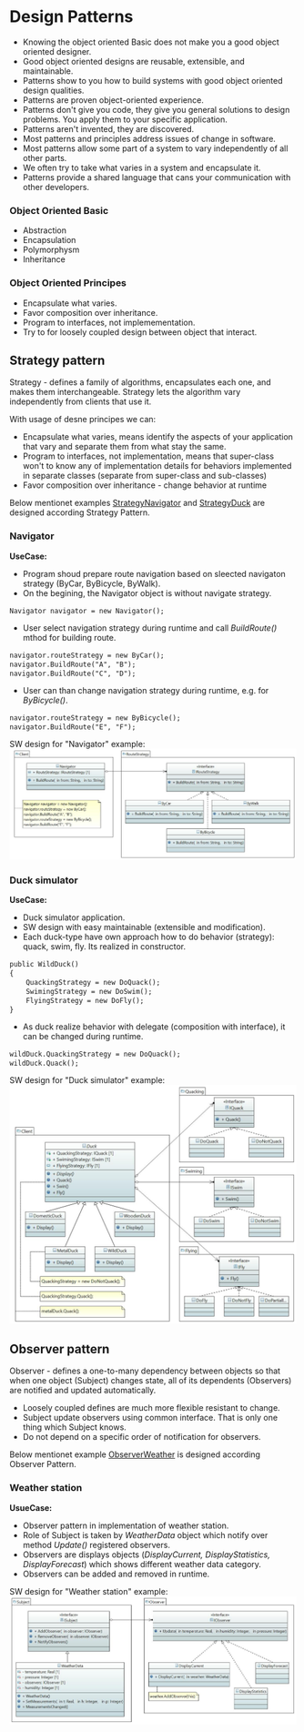 # Design Patterns

- Knowing the object oriented Basic does not make you a good object oriented designer.
- Good object oriented designs are reusable, extensible, and maintainable.
- Patterns show to you how to build systems with good object oriented design qualities.
- Patterns are proven object-oriented experience.
- Patterns don't give you code, they give you general solutions to design problems. You apply them to your specific application.
- Patterns aren't invented, they are discovered.
- Most patterns and principles address issues of change in software.
- Most patterns allow some part of a system to vary independently of all other parts.
- We often try to take what varies in a system and encapsulate it.
- Patterns provide a shared language that cans your communication with other developers.

### Object Oriented Basic
- Abstraction
- Encapsulation
- Polymorphysm
- Inheritance

### Object Oriented Principes
- Encapsulate what varies.
- Favor composition over inheritance.
- Program to interfaces, not implemementation.
- Try to for loosely coupled design between object that interact.
 
## Strategy pattern

Strategy - defines a family of algorithms, encapsulates each one, and makes them interchangeable. Strategy lets the algorithm vary independently from clients that use it. 

With usage of desne principes we can:
- Encapsulate what varies, means identify the aspects of your application that vary and separate them from what stay the same.
- Program to interfaces, not implementation, means that super-class won't to know any of implementation details for behaviors implemented in separate classes (separate from super-class and sub-classes)
- Favor composition over inheritance - change behavior at runtime

Below mentionet examples [StrategyNavigator](/StrategyNavigator) and [StrategyDuck](/StrategyDuck ) are designed according Strategy Pattern.

### Navigator

**UseCase:**
- Program shoud prepare route navigation based on sleected navigaton strategy (ByCar, ByBicycle, ByWalk).
- On the begining, the Navigator object is without navigate strategy.
```
Navigator navigator = new Navigator();
```
- User select navigation strategy during runtime and call *BuildRoute()* mthod for building route.
```
navigator.routeStrategy = new ByCar();
navigator.BuildRoute("A", "B");
navigator.BuildRoute("C", "D");
```
- User can than change navigation strategy during runtime, e.g. for *ByBicycle()*.
```
navigator.routeStrategy = new ByBicycle();
navigator.BuildRoute("E", "F");
```

SW design for "Navigator" example:
![Strategy in example Navigator](/Doc/UML/StrategyNavigator.JPG)

### Duck simulator

**UseCase:**
- Duck simulator application.
- SW design with easy maintainable (extensible and modification).
- Each duck-type have own approach how to do behavior (strategy): quack, swim, fly. Its realized in constructor.
```
public WildDuck() 
{
	QuackingStrategy = new DoQuack();
	SwimingStrategy = new DoSwim();
	FlyingStrategy = new DoFly();
}
```
- As duck realize behavior with delegate (composition with interface), it can be changed during runtime.
```
wildDuck.QuackingStrategy = new DoQuack();
wildDuck.Quack();
```

SW design for "Duck simulator" example:
![Strategy in example Duck](/Doc/UML/StrategyDuck.JPG) 
 
## Observer pattern

Observer - defines a one-to-many dependency between objects so that when one object (Subject) changes state, all of its dependents (Observers) are notified and updated automatically.

- Loosely coupled defines are much more flexible resistant to change.
- Subject update observers using common interface. That is only one thing which Subject knows.
- Do not depend on a specific order of notification for observers.

Below mentionet example [ObserverWeather](/ObserverWeather) is designed according Observer Pattern.

### Weather station

**UsueCase:**
- Observer pattern in implementation of weather station.
- Role of Subject is taken by *WeatherData* object which notify over method *Update()* registered observers.
- Observers are displays objects (*DisplayCurrent, DisplayStatistics, DisplayForecast*) which shows different weather data category.
- Observers can be added and removed in runtime.

SW design for "Weather station" example:
![Strategy in example Duck](/Doc/UML/ObserverWeather.JPG)
